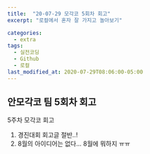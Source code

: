 ```yaml
---
title:  "20-07-29 모각코 5회차 회고"
excerpt: "로컬에서 혼자 잘 가지고 놀아보기"

categories:
  - extra
tags:
  - 실전코딩
  - Github
  - 로컬
last_modified_at: 2020-07-29T08:06:00-05:00
---
```


## 안모각코 팀 5회차 회고

5주차 모각코 회고

1. 경진대회 회고글 절반..!
2. 8월의 아이디어는 없다... 8월에 뭐하지 ㅠㅠ
